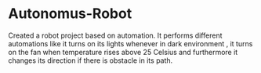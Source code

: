 # Autonomus-Robot
Created a robot project based on automation. It performs different automations like it turns on its lights whenever in dark environment , it turns on the fan when temperature rises above 25 Celsius and furthermore it changes its direction if there is obstacle in its path.
